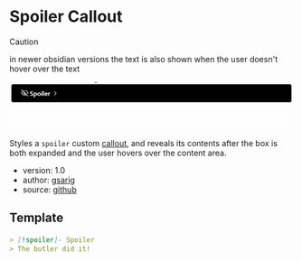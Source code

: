 # Spoiler Callout

 > [!CAUTION]
 > in newer obsidian versions the text is also shown when the user doesn't hover over the text

![](./demo.gif)

Styles a `spoiler` custom [callout](https://help.obsidian.md/Editing+and+formatting/Callouts), and reveals its contents after the box is both expanded and the user hovers over the content area.

- version: 1.0
- author: [gsarig](https://github.com/gsarig)
- source: [github](https://github.com/gsarig/obsidian-css-snippets/blob/main/callout-spoiler.css)

## Template
```md
> [!spoiler]- Spoiler
> The butler did it!
```
